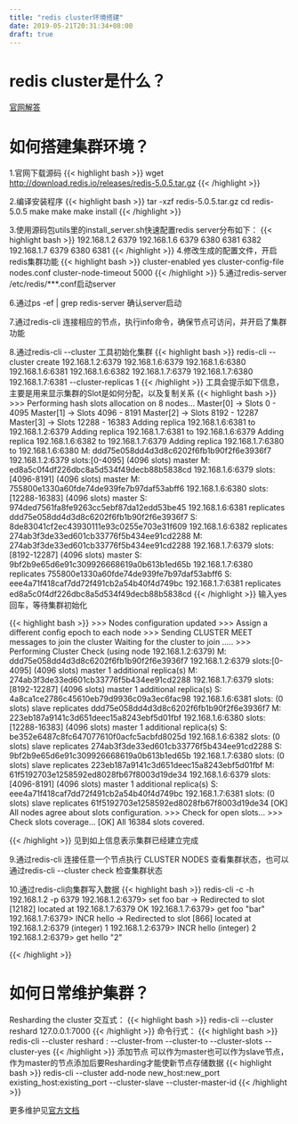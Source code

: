 ```yaml
---
title: "redis cluster环境搭建"
date: 2019-05-21T20:31:34+08:00
draft: true
---
```

# redis cluster是什么？

[官网解答](https://redis.io/topics/cluster-spec)

# 如何搭建集群环境？

1.官网下载源码
{{< highlight bash >}}
    wget http://download.redis.io/releases/redis-5.0.5.tar.gz
{{< /highlight >}}

2.编译安装程序
{{< highlight bash >}}
    tar -xzf redis-5.0.5.tar.gz
    cd redis-5.0.5
    make
    make make install
{{< /highlight >}}

3.使用源码包utils里的install_server.sh快速配置redis
  server分布如下：
  {{< highlight bash >}}
    192.168.1.2 6379
    192.168.1.6 6379 6380 6381 6382
    192.168.1.7 6379 6380 6381
  {{< /highlight >}}
4.修改生成的配置文件，开启redis集群功能
{{< highlight bash >}}
    cluster-enabled yes
    cluster-config-file nodes.conf
    cluster-node-timeout 5000
{{< /highlight >}}
5.通过redis-server /etc/redis/***.conf启动server

6.通过ps -ef | grep redis-server 确认server启动

7.通过redis-cli 连接相应的节点，执行info命令，确保节点可访问，并开启了集群功能

8.通过redis-cli --cluster 工具初始化集群
{{< highlight bash >}}
    redis-cli --cluster create 192.168.1.2:6379 192.168.1.6:6379 192.168.1.6:6380 192.168.1.6:6381 192.168.1.6:6382 192.168.1.7:6379 192.168.1.7:6380 192.168.1.7:6381 --cluster-replicas 1
{{< /highlight >}}
工具会提示如下信息，主要是用来显示集群的Slot是如何分配，以及复制关系
{{< highlight bash >}}
    >>> Performing hash slots allocation on 8 nodes...
    Master[0] -> Slots 0 - 4095
    Master[1] -> Slots 4096 - 8191
    Master[2] -> Slots 8192 - 12287
    Master[3] -> Slots 12288 - 16383
    Adding replica 192.168.1.6:6381 to 192.168.1.2:6379
    Adding replica 192.168.1.7:6381 to 192.168.1.6:6379
    Adding replica 192.168.1.6:6382 to 192.168.1.7:6379
    Adding replica 192.168.1.7:6380 to 192.168.1.6:6380
    M: ddd75e058dd4d3d8c6202f6fb1b90f2f6e3936f7 192.168.1.2:6379
    slots:[0-4095] (4096 slots) master
    M: ed8a5c0f4df226dbc8a5d534f49decb88b5838cd 192.168.1.6:6379
    slots:[4096-8191] (4096 slots) master
    M: 755800e1330a60fde74de939fe7b97daf53abff6 192.168.1.6:6380
    slots:[12288-16383] (4096 slots) master
    S: 974ded7561fa8fe9263cc5ebf87da12edd53be45 192.168.1.6:6381
    replicates ddd75e058dd4d3d8c6202f6fb1b90f2f6e3936f7
    S: 8de83041cf2ec43930111e93c0255e703e31f609 192.168.1.6:6382
    replicates 274ab3f3de33ed601cb33776f5b434ee91cd2288
    M: 274ab3f3de33ed601cb33776f5b434ee91cd2288 192.168.1.7:6379
    slots:[8192-12287] (4096 slots) master
    S: 9bf2b9e65d6e91c309926668619a0b613b1ed65b 192.168.1.7:6380
    replicates 755800e1330a60fde74de939fe7b97daf53abff6
    S: eee4a71f418caf7dd72f491cb2a54b40f4d749bc 192.168.1.7:6381
    replicates ed8a5c0f4df226dbc8a5d534f49decb88b5838cd
   {{< /highlight >}}
   输入yes回车，等待集群初始化

   {{< highlight bash >}}
    >>> Nodes configuration updated
    >>> Assign a different config epoch to each node
    >>> Sending CLUSTER MEET messages to join the cluster
    Waiting for the cluster to join
    .....
    >>> Performing Cluster Check (using node 192.168.1.2:6379)
    M: ddd75e058dd4d3d8c6202f6fb1b90f2f6e3936f7 192.168.1.2:6379
    slots:[0-4095] (4096 slots) master
    1 additional replica(s)
    M: 274ab3f3de33ed601cb33776f5b434ee91cd2288 192.168.1.7:6379
    slots:[8192-12287] (4096 slots) master
    1 additional replica(s)
    S: 4a8ca1ce2786c45610eb79d9936c09a3ec6fac98 192.168.1.6:6381
    slots: (0 slots) slave
    replicates ddd75e058dd4d3d8c6202f6fb1b90f2f6e3936f7
    M: 223eb187a9141c3d651deec15a8243ebf5d01fbf 192.168.1.6:6380
    slots:[12288-16383] (4096 slots) master
    1 additional replica(s)
    S: be352e6487c8fc647077610f0acfc5acbfd8025d 192.168.1.6:6382
    slots: (0 slots) slave
    replicates 274ab3f3de33ed601cb33776f5b434ee91cd2288
    S: 9bf2b9e65d6e91c309926668619a0b613b1ed65b 192.168.1.7:6380
    slots: (0 slots) slave
    replicates 223eb187a9141c3d651deec15a8243ebf5d01fbf
    M: 61f5192703e1258592ed8028fb67f8003d19de34 192.168.1.6:6379
    slots:[4096-8191] (4096 slots) master
    1 additional replica(s)
    S: eee4a71f418caf7dd72f491cb2a54b40f4d749bc 192.168.1.7:6381
    slots: (0 slots) slave
    replicates 61f5192703e1258592ed8028fb67f8003d19de34
    [OK] All nodes agree about slots configuration.
    >>> Check for open slots...
    >>> Check slots coverage...
    [OK] All 16384 slots covered.

{{< /highlight >}}
    见到如上信息表示集群已经建立完成

9.通过redis-cli 连接任意一个节点执行 CLUSTER NODES 查看集群状态，也可以通过redis-cli --cluster check 检查集群状态

10.通过redis-cli向集群写入数据
{{< highlight bash >}}
redis-cli -c -h 192.168.1.2 -p 6379
192.168.1.2:6379> set foo bar
-> Redirected to slot [12182] located at 192.168.1.7:6379
OK
192.168.1.7:6379> get foo
"bar"
192.168.1.7:6379> INCR hello
-> Redirected to slot [866] located at 192.168.1.2:6379
(integer) 1
192.168.1.2:6379> INCR hello
(integer) 2
192.168.1.2:6379> get hello
"2"

{{< /highlight >}}

# 如何日常维护集群？
  Resharding the cluster
    交互式：
    {{< highlight bash >}}
    redis-cli --cluster reshard 127.0.0.1:7000
    {{< /highlight >}}
    命令行式：
    {{< highlight bash >}}
    redis-cli --cluster reshard <host>:<port> --cluster-from <node-id> --cluster-to <node-id> --cluster-slots <number of slots> --cluster-yes
    {{< /highlight >}}
 添加节点
    可以作为master也可以作为slave节点，作为master的节点添加后要Resharding才能使新节点存储数据
 {{< highlight bash >}}
    redis-cli --cluster add-node new_host:new_port existing_host:existing_port
                 --cluster-slave
                 --cluster-master-id <arg>
  {{< /highlight >}} 

更多维护见[官方文档](https://redis.io/topics/cluster-tutorial) 

